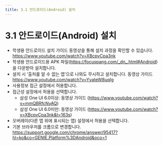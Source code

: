 ```yaml
---
title: 3.1 안드로이드(Android) 설치
---
```

# 3.1 안드로이드(Android) 설치

* 학생용 안드로이드 설치 가이드 동영상을 통해 설치 과정을 확인할 수 있습니다.
  https://www.youtube.com/watch?v=XBcpvCpa3nk
* 학생용 안드로이드용 APK 파일(https://focuspang.com/_dn_.html#Android)을 다운받아 설치합니다. 
* 설치 시 ‘출처를 알 수 없는 앱’으로 나와도 무시하고 설치합니다. 
  동영상 가이드 https://www.youtube.com/watch?v=YyateW8uqIg
* 사용정보 접근 설정에서 허용합니다.
* 접근성 설정에서 허용을 선택합니다.
  - 삼성 One UI 6.0이상: 동영상 가이드 (https://www.youtube.com/watch?v=mmQBRfcNyAQ)
  - 삼성 One UI 6.0미만: 동영상 가이드 (https://www.youtube.com/watch?v=XBcpvCpa3nk&t=163s)
* 오버레이(다른 앱 위에 표시되는 앱) 설정에서 허용을 선택합니다. 
* 기본 브라우저를 크롬으로 변경합니다.
https://support.google.com/chrome/answer/95417?hl=ko&co=GENIE.Platform%3DAndroid&oco=1
